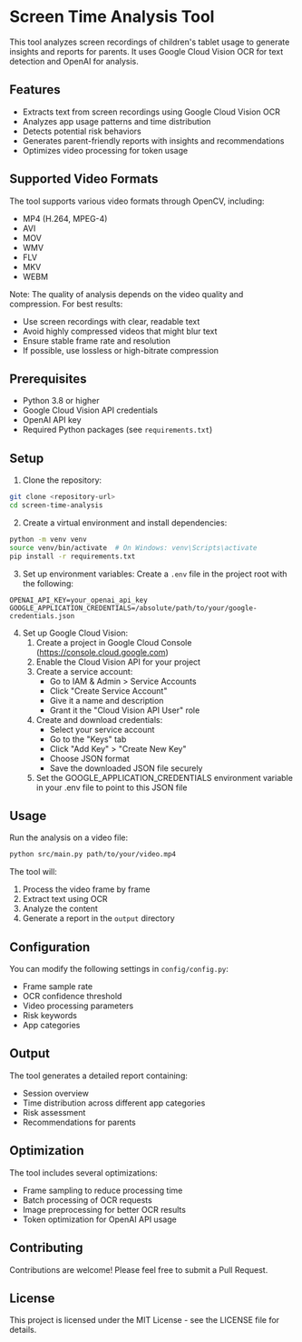 # Screen Time Analysis Tool

This tool analyzes screen recordings of children's tablet usage to generate insights and reports for parents. It uses Google Cloud Vision OCR for text detection and OpenAI for analysis.

## Features

- Extracts text from screen recordings using Google Cloud Vision OCR
- Analyzes app usage patterns and time distribution
- Detects potential risk behaviors
- Generates parent-friendly reports with insights and recommendations
- Optimizes video processing for token usage

## Supported Video Formats

The tool supports various video formats through OpenCV, including:

- MP4 (H.264, MPEG-4)
- AVI
- MOV
- WMV
- FLV
- MKV
- WEBM

Note: The quality of analysis depends on the video quality and compression. For best results:

- Use screen recordings with clear, readable text
- Avoid highly compressed videos that might blur text
- Ensure stable frame rate and resolution
- If possible, use lossless or high-bitrate compression

## Prerequisites

- Python 3.8 or higher
- Google Cloud Vision API credentials
- OpenAI API key
- Required Python packages (see `requirements.txt`)

## Setup

1. Clone the repository:

```bash
git clone <repository-url>
cd screen-time-analysis
```

2. Create a virtual environment and install dependencies:

```bash
python -m venv venv
source venv/bin/activate  # On Windows: venv\Scripts\activate
pip install -r requirements.txt
```

3. Set up environment variables:
   Create a `.env` file in the project root with the following:

```
OPENAI_API_KEY=your_openai_api_key
GOOGLE_APPLICATION_CREDENTIALS=/absolute/path/to/your/google-credentials.json
```

4. Set up Google Cloud Vision:
   1. Create a project in Google Cloud Console (https://console.cloud.google.com)
   2. Enable the Cloud Vision API for your project
   3. Create a service account:
      - Go to IAM & Admin > Service Accounts
      - Click "Create Service Account"
      - Give it a name and description
      - Grant it the "Cloud Vision API User" role
   4. Create and download credentials:
      - Select your service account
      - Go to the "Keys" tab
      - Click "Add Key" > "Create New Key"
      - Choose JSON format
      - Save the downloaded JSON file securely
   5. Set the GOOGLE_APPLICATION_CREDENTIALS environment variable in your .env file to point to this JSON file

## Usage

Run the analysis on a video file:

```bash
python src/main.py path/to/your/video.mp4
```

The tool will:

1. Process the video frame by frame
2. Extract text using OCR
3. Analyze the content
4. Generate a report in the `output` directory

## Configuration

You can modify the following settings in `config/config.py`:

- Frame sample rate
- OCR confidence threshold
- Video processing parameters
- Risk keywords
- App categories

## Output

The tool generates a detailed report containing:

- Session overview
- Time distribution across different app categories
- Risk assessment
- Recommendations for parents

## Optimization

The tool includes several optimizations:

- Frame sampling to reduce processing time
- Batch processing of OCR requests
- Image preprocessing for better OCR results
- Token optimization for OpenAI API usage

## Contributing

Contributions are welcome! Please feel free to submit a Pull Request.

## License

This project is licensed under the MIT License - see the LICENSE file for details.
